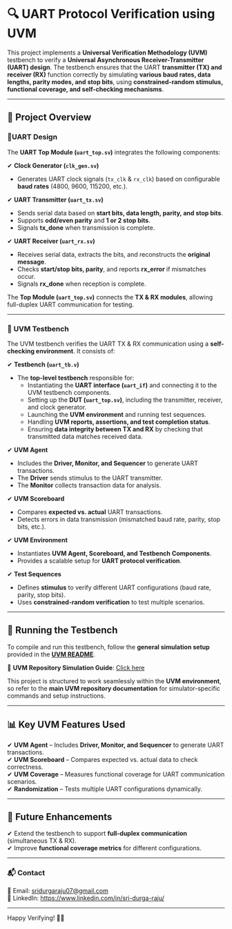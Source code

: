 # 🔍 UART Protocol Verification using UVM  

This project implements a **Universal Verification Methodology (UVM)** testbench to verify a **Universal Asynchronous Receiver-Transmitter (UART) design**. The testbench ensures that the UART **transmitter (TX) and receiver (RX)** function correctly by simulating **various baud rates, data lengths, parity modes, and stop bits**, using **constrained-random stimulus, functional coverage, and self-checking mechanisms**.  

---

## 📌 **Project Overview**  

### 🔹**UART Design**  

The **UART Top Module (`uart_top.sv`)** integrates the following components:  

✔ **Clock Generator (`clk_gen.sv`)**  
   - Generates UART clock signals (`tx_clk` & `rx_clk`) based on configurable **baud rates** (4800, 9600, 115200, etc.).  

✔ **UART Transmitter (`uart_tx.sv`)**  
   - Sends serial data based on **start bits, data length, parity, and stop bits**.  
   - Supports **odd/even parity** and **1 or 2 stop bits**.  
   - Signals **tx_done** when transmission is complete.  

✔ **UART Receiver (`uart_rx.sv`)**  
   - Receives serial data, extracts the bits, and reconstructs the **original message**.  
   - Checks **start/stop bits, parity**, and reports **rx_error** if mismatches occur.  
   - Signals **rx_done** when reception is complete.  

The **Top Module (`uart_top.sv`)** connects the **TX & RX modules**, allowing full-duplex UART communication for testing.  

---

### 🔹 **UVM Testbench**  

The UVM testbench verifies the UART TX & RX communication using a **self-checking environment**. It consists of:  

✔ **Testbench (`uart_tb.v`)**  
   - The **top-level testbench** responsible for:  
     - Instantiating the **UART interface (`uart_if`)** and connecting it to the UVM testbench components.  
     - Setting up the **DUT (`uart_top.sv`)**, including the transmitter, receiver, and clock generator.  
     - Launching the **UVM environment** and running test sequences.  
     - Handling **UVM reports, assertions, and test completion status**.  
     - Ensuring **data integrity between TX and RX** by checking that transmitted data matches received data.  

✔ **UVM Agent**  
   - Includes the **Driver, Monitor, and Sequencer** to generate UART transactions.  
   - The **Driver** sends stimulus to the UART transmitter.  
   - The **Monitor** collects transaction data for analysis.  

✔ **UVM Scoreboard**  
   - Compares **expected vs. actual** UART transactions.  
   - Detects errors in data transmission (mismatched baud rate, parity, stop bits, etc.).  

✔ **UVM Environment**  
   - Instantiates **UVM Agent, Scoreboard, and Testbench Components**.  
   - Provides a scalable setup for **UART protocol verification**.  

✔ **Test Sequences**  
   - Defines **stimulus** to verify different UART configurations (baud rate, parity, stop bits).  
   - Uses **constrained-random verification** to test multiple scenarios.  

---

## 🔧 **Running the Testbench**  

To compile and run this testbench, follow the **general simulation setup** provided in the **[UVM README](../README.md)**.  

🔗 **UVM Repository Simulation Guide**: [Click here](../README.md)  

This project is structured to work seamlessly within the **UVM environment**, so refer to the **main UVM repository documentation** for simulator-specific commands and setup instructions.  

---

## 📊 **Key UVM Features Used**  

✔ **UVM Agent** – Includes **Driver, Monitor, and Sequencer** to generate UART transactions.  
✔ **UVM Scoreboard** – Compares expected vs. actual data to check correctness.  
✔ **UVM Coverage** – Measures functional coverage for UART communication scenarios.  
✔ **Randomization** – Tests multiple UART configurations dynamically.  

---

## 📌 Future Enhancements  

✔ Extend the testbench to support **full-duplex communication** (simultaneous TX & RX).  
✔ Improve **functional coverage metrics** for different configurations.  

---

### 📬 Contact  
📧 Email: sridurgaraju07@gmail.com  
🔗 LinkedIn: https://www.linkedin.com/in/sri-durga-raju/

---

Happy Verifying! 🚀🔬  




